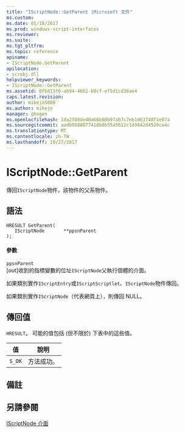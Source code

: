 ```yaml
---
title: "IScriptNode::GetParent |Microsoft 文件"
ms.custom: 
ms.date: 01/18/2017
ms.prod: windows-script-interfaces
ms.reviewer: 
ms.suite: 
ms.tgt_pltfrm: 
ms.topic: reference
apiname:
- IScriptNode.GetParent
apilocation:
- scrobj.dll
helpviewer_keywords:
- IScriptNode::GetParent
ms.assetid: 0fb813f6-ab94-46b2-b0cf-ef5d1cd38ae4
caps.latest.revision: 
author: mikejo5000
ms.author: mikejo
manager: ghogen
ms.openlocfilehash: 1da2f68de40a66b98b97ab7c7eb1d63748f1e07a
ms.sourcegitcommit: aadb9588877418b8b55a5612c1d3842d4520ca4c
ms.translationtype: MT
ms.contentlocale: zh-TW
ms.lasthandoff: 10/27/2017
---
```

# <a name="iscriptnodegetparent"></a>IScriptNode::GetParent
傳回`IScriptNode`物件，該物件的父系物件。  
  
## <a name="syntax"></a>語法  
  
```  
HRESULT GetParent(  
   IScriptNode       **ppsnParent  
);  
```  
  
#### <a name="parameters"></a>參數  
 `ppsnParent`  
 [out]收到的指標變數的位址`IScriptNode`父執行個體的介面。  
  
 如果類別實作`IScriptEntry`或`IScriptScriptlet`、`IScriptNode`物件傳回。  
  
 如果類別實作`IScriptNode`（代表網頁上），則傳回 NULL。  
  
## <a name="return-value"></a>傳回值  
 `HRESULT`。 可能的值包括 (但不限於) 下表中的這些值。  
  
|值|說明|  
|-----------|-----------------|  
|`S_OK`|方法成功。|  
  
## <a name="remarks"></a>備註  
  
## <a name="see-also"></a>另請參閱  
 [IScriptNode 介面](../../winscript/reference/iscriptnode-interface.md)